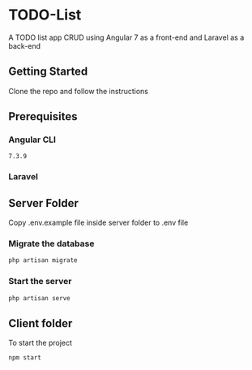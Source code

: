 # TODO-List
A TODO list app CRUD using Angular 7 as a front-end and Laravel as a back-end

## Getting Started
Clone the repo and follow the instructions

## Prerequisites

### Angular CLI 
```
7.3.9
```

### Laravel


## Server Folder
Copy .env.example file inside server folder to .env file 

### Migrate the database
```bash
php artisan migrate
```

### Start the server
```bash
php artisan serve
```

## Client folder
To start the project

```bash
npm start
```


